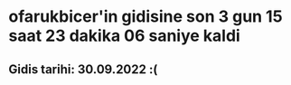 # ofarukbicer'in gidisine son 3 gun 15 saat 23 dakika 06 saniye kaldi

## Gidis tarihi: 30.09.2022 :(